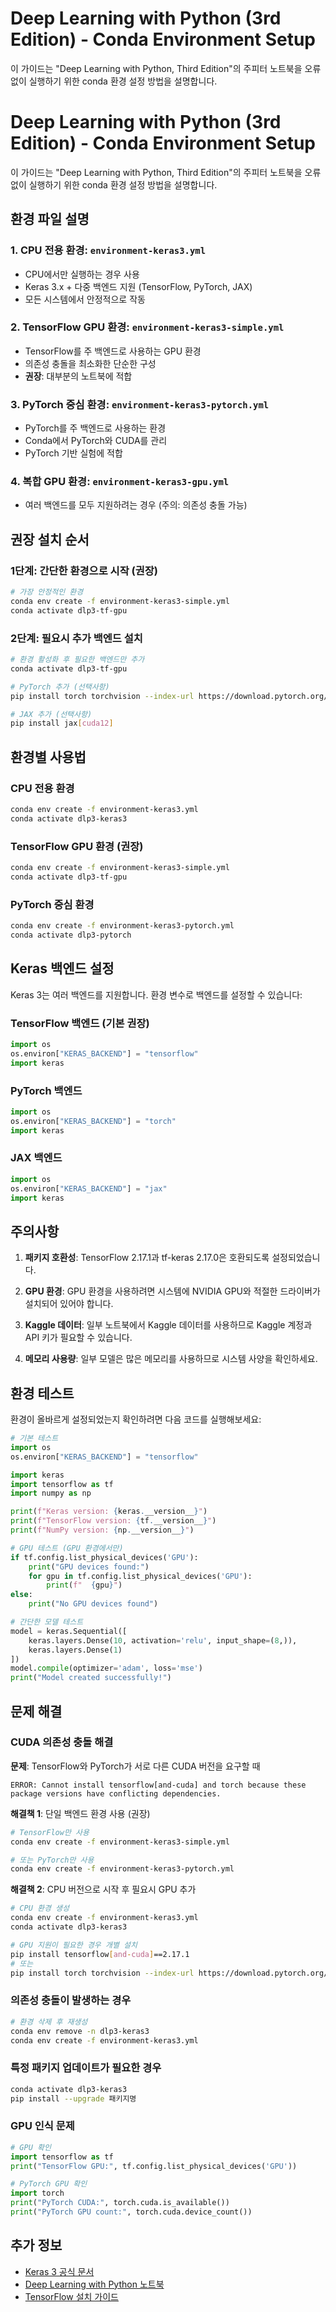 # Deep Learning with Python (3rd Edition) - Conda Environment Setup

이 가이드는 "Deep Learning with Python, Third Edition"의 주피터 노트북을 오류 없이 실행하기 위한 conda 환경 설정 방법을 설명합니다.

# Deep Learning with Python (3rd Edition) - Conda Environment Setup

이 가이드는 "Deep Learning with Python, Third Edition"의 주피터 노트북을 오류 없이 실행하기 위한 conda 환경 설정 방법을 설명합니다.

## 환경 파일 설명

### 1. CPU 전용 환경: `environment-keras3.yml`
- CPU에서만 실행하는 경우 사용
- Keras 3.x + 다중 백엔드 지원 (TensorFlow, PyTorch, JAX)
- 모든 시스템에서 안정적으로 작동

### 2. TensorFlow GPU 환경: `environment-keras3-simple.yml`
- TensorFlow를 주 백엔드로 사용하는 GPU 환경
- 의존성 충돌을 최소화한 단순한 구성
- **권장**: 대부분의 노트북에 적합

### 3. PyTorch 중심 환경: `environment-keras3-pytorch.yml`
- PyTorch를 주 백엔드로 사용하는 환경
- Conda에서 PyTorch와 CUDA를 관리
- PyTorch 기반 실험에 적합

### 4. 복합 GPU 환경: `environment-keras3-gpu.yml`
- 여러 백엔드를 모두 지원하려는 경우 (주의: 의존성 충돌 가능)

## 권장 설치 순서

### 1단계: 간단한 환경으로 시작 (권장)
```bash
# 가장 안정적인 환경
conda env create -f environment-keras3-simple.yml
conda activate dlp3-tf-gpu
```

### 2단계: 필요시 추가 백엔드 설치
```bash
# 환경 활성화 후 필요한 백엔드만 추가
conda activate dlp3-tf-gpu

# PyTorch 추가 (선택사항)
pip install torch torchvision --index-url https://download.pytorch.org/whl/cu121

# JAX 추가 (선택사항)
pip install jax[cuda12]
```

## 환경별 사용법

### CPU 전용 환경
```bash
conda env create -f environment-keras3.yml
conda activate dlp3-keras3
```

### TensorFlow GPU 환경 (권장)
```bash
conda env create -f environment-keras3-simple.yml
conda activate dlp3-tf-gpu
```

### PyTorch 중심 환경
```bash
conda env create -f environment-keras3-pytorch.yml
conda activate dlp3-pytorch
```

## Keras 백엔드 설정

Keras 3는 여러 백엔드를 지원합니다. 환경 변수로 백엔드를 설정할 수 있습니다:

### TensorFlow 백엔드 (기본 권장)
```python
import os
os.environ["KERAS_BACKEND"] = "tensorflow"
import keras
```

### PyTorch 백엔드
```python
import os
os.environ["KERAS_BACKEND"] = "torch"
import keras
```

### JAX 백엔드
```python
import os
os.environ["KERAS_BACKEND"] = "jax"
import keras
```

## 주의사항

1. **패키지 호환성**: TensorFlow 2.17.1과 tf-keras 2.17.0은 호환되도록 설정되었습니다.

2. **GPU 환경**: GPU 환경을 사용하려면 시스템에 NVIDIA GPU와 적절한 드라이버가 설치되어 있어야 합니다.

3. **Kaggle 데이터**: 일부 노트북에서 Kaggle 데이터를 사용하므로 Kaggle 계정과 API 키가 필요할 수 있습니다.

4. **메모리 사용량**: 일부 모델은 많은 메모리를 사용하므로 시스템 사양을 확인하세요.

## 환경 테스트

환경이 올바르게 설정되었는지 확인하려면 다음 코드를 실행해보세요:

```python
# 기본 테스트
import os
os.environ["KERAS_BACKEND"] = "tensorflow"

import keras
import tensorflow as tf
import numpy as np

print(f"Keras version: {keras.__version__}")
print(f"TensorFlow version: {tf.__version__}")
print(f"NumPy version: {np.__version__}")

# GPU 테스트 (GPU 환경에서만)
if tf.config.list_physical_devices('GPU'):
    print("GPU devices found:")
    for gpu in tf.config.list_physical_devices('GPU'):
        print(f"  {gpu}")
else:
    print("No GPU devices found")

# 간단한 모델 테스트
model = keras.Sequential([
    keras.layers.Dense(10, activation='relu', input_shape=(8,)),
    keras.layers.Dense(1)
])
model.compile(optimizer='adam', loss='mse')
print("Model created successfully!")
```

## 문제 해결

### CUDA 의존성 충돌 해결

**문제**: TensorFlow와 PyTorch가 서로 다른 CUDA 버전을 요구할 때
```
ERROR: Cannot install tensorflow[and-cuda] and torch because these package versions have conflicting dependencies.
```

**해결책 1**: 단일 백엔드 환경 사용 (권장)
```bash
# TensorFlow만 사용
conda env create -f environment-keras3-simple.yml

# 또는 PyTorch만 사용  
conda env create -f environment-keras3-pytorch.yml
```

**해결책 2**: CPU 버전으로 시작 후 필요시 GPU 추가
```bash
# CPU 환경 생성
conda env create -f environment-keras3.yml
conda activate dlp3-keras3

# GPU 지원이 필요한 경우 개별 설치
pip install tensorflow[and-cuda]==2.17.1
# 또는
pip install torch torchvision --index-url https://download.pytorch.org/whl/cu121
```

### 의존성 충돌이 발생하는 경우
```bash
# 환경 삭제 후 재생성
conda env remove -n dlp3-keras3
conda env create -f environment-keras3.yml
```

### 특정 패키지 업데이트가 필요한 경우
```bash
conda activate dlp3-keras3
pip install --upgrade 패키지명
```

### GPU 인식 문제
```python
# GPU 확인
import tensorflow as tf
print("TensorFlow GPU:", tf.config.list_physical_devices('GPU'))

# PyTorch GPU 확인
import torch
print("PyTorch CUDA:", torch.cuda.is_available())
print("PyTorch GPU count:", torch.cuda.device_count())
```

## 추가 정보

- [Keras 3 공식 문서](https://keras.io/)
- [Deep Learning with Python 노트북](https://github.com/fchollet/deep-learning-with-python-notebooks)
- [TensorFlow 설치 가이드](https://www.tensorflow.org/install)
